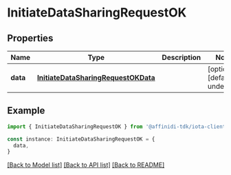 # InitiateDataSharingRequestOK

## Properties

| Name     | Type                                                                        | Description | Notes                             |
| -------- | --------------------------------------------------------------------------- | ----------- | --------------------------------- |
| **data** | [**InitiateDataSharingRequestOKData**](InitiateDataSharingRequestOKData.md) |             | [optional] [default to undefined] |

## Example

```typescript
import { InitiateDataSharingRequestOK } from '@affinidi-tdk/iota-client'

const instance: InitiateDataSharingRequestOK = {
  data,
}
```

[[Back to Model list]](../README.md#documentation-for-models) [[Back to API list]](../README.md#documentation-for-api-endpoints) [[Back to README]](../README.md)
